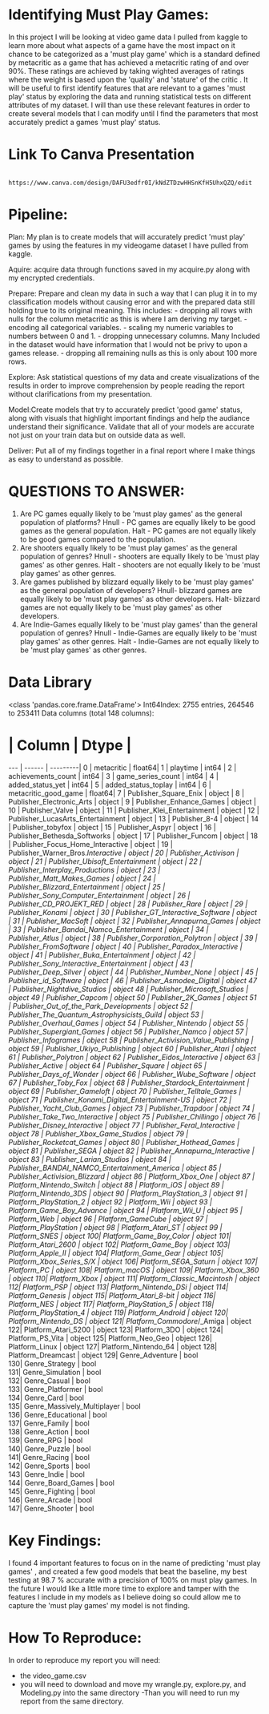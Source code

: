#                                             Identifying Must Play Games:
                                           
  In this project I will be looking at video game data I pulled from kaggle to learn more about what aspects of a game have the most impact on it chance to be categorized as a 'must play game' which is a standard defined by metacritic as a game that has achieved a metacritic rating of and over 90%. These ratings are achieved by taking wighted averages of ratings where the weight is based upon the 'quality' and 'stature' of the critic . It will be useful to  first identify features that are relevant to a games 'must play' status by exploring the data and running statistical tests on different attributes of my dataset. I will than use these relevant features in order to create several models that I can modify until I find the parameters that most accurately predict a games 'must play' status.

  #                                        Link To Canva Presentation
              https://www.canva.com/design/DAFU3edfr0I/kNdZTDzwHHSnKfH5UhxQZQ/edit
                                           
#                                               Pipeline:
Plan: My plan is to create models that will accurately predict 'must play' games by using the features in my videogame dataset I have pulled from kaggle.
                                            
Aquire: acquire data through functions saved in my acquire.py along with my encrypted credentials.

Prepare: Prepare and clean my data in such a way that I can plug it in to my classification models without causing error and with the prepared data still holding                true to its original meaning. This includes:
        - dropping all rows with nulls for the column metacritic as this is where I am deriving my target.
        - encoding all categorical variables.
        - scaling my numeric variables to numbers between 0 and 1.
        - dropping unnecessary columns. Many Included in the dataset would have information that I would not be privy to upon a games release.
        - dropping all remaining nulls as this is only about 100 more rows.

Explore: Ask statistical questions of my data and create visualizations of the results in order to improve comprehension by people reading the report without clarifications from my presentation.

Model:Create models that try to accurately predict 'good game' status, along with visuals that highlight important findings and help the audiance understand their significance. Validate that all of your models are accurate not just on your train data but on outside data as well.

Deliver: Put all of my findings together in a final report where I make things as easy to understand as possible.

#                                          QUESTIONS TO ANSWER:

1.  Are PC games equally likely to be 'must play games' as the general population of platforms?
        Hnull - PC games are equally likely to be good games as the general population.
        Halt - PC games are not equally likely to be good games compared to the population.
2.  Are shooters equally likely to be 'must play games' as the general population of genres?
        Hnull - shooters are equally likely to be 'must play games' as other genres.
        Halt - shooters are not equally likely to be 'must play games' as other genres.
3. Are games published by blizzard equally likely to be 'must play games' as the general population of developers?
        Hnull- blizzard games are equally likely to be 'must play games' as other developers.
        Halt- blizzard games are not equally likely to be 'must play games' as other developers.
4. Are Indie-Games equally likely to be 'must play games' than the general population of genres?
        Hnull - Indie-Games are equally likely to be 'must play games' as other genres.
        Halt - Indie-Games are not equally likely to be 'must play games' as other genres.
#                                              Data Library

<class 'pandas.core.frame.DataFrame'>
Int64Index: 2755 entries, 264546 to 253411
Data columns (total 148 columns):
 #  |  Column                                       | Dtype  |
--- |  ------                                       | ---------|
 0  |  metacritic                                   | float64|
 1  |  playtime                                     | int64  |
 2  |  achievements_count                           | int64  |
 3  |  game_series_count                            | int64  |
 4  |  added_status_yet                             | int64  |
 5  |  added_status_toplay                          | int64  |
 6  |  metacritic_good_game                         | float64|
 7  |  Publisher_Square_Enix                        | object |
 8  |  Publisher_Electronic_Arts                    | object |
 9  |  Publisher_Enhance_Games                      | object |
 10 |  Publisher_Valve                              | object |
 11 |  Publisher_Klei_Entertainment                 | object |
 12 |  Publisher_LucasArts_Entertainment            | object |
 13 |  Publisher_8-4                                | object |
 14 |  Publisher_tobyfox                            | object |
 15 |  Publisher_Aspyr                              | object |
 16 |  Publisher_Bethesda_Softworks                 | object |
 17 |  Publisher_Funcom                             | object |
 18 |  Publisher_Focus_Home_Interactive             | object |
 19 |  Publisher_Warner_Bros._Interactive           | object |
 20 |  Publisher_Activison                          | object |
 21 |  Publisher_Ubisoft_Entertainment              | object |
 22 |  Publisher_Interplay_Productions              | object |
 23 |  Publisher_Matt_Makes_Games                   | object |
 24 |  Publisher_Blizzard_Entertainment             | object |
 25 |  Publisher_Sony_Computer_Entertainment        | object |
 26 |  Publisher_CD_PROJEKT_RED                     | object |
 28 |  Publisher_Rare                               | object |
 29 |  Publisher_Konami                             | object |
 30 |  Publisher_GT_Interactive_Software            | object |
 31 |  Publisher_MacSoft                            | object |
 32 |  Publisher_Annapurna_Games                    | object |
 33 |  Publisher_Bandai_Namco_Entertainment         | object |
 34 |  Publisher_Atlus                              | object |
 38 |  Publisher_Corporation_Polytron               | object |
 39 |  Publisher_FromSoftware                       | object |
 40 |  Publisher_Paradox_Interactive                | object |
 41 |  Publisher_Buka_Entertainment                 | object |
 42 |  Publisher_Sony_Interactive_Entertainment     | object |
 43 |  Publisher_Deep_Silver                        | object |
 44 |  Publisher_Number_None                        | object |
 45 |  Publisher_id_Software                        | object |
 46 |  Publisher_Asmodee_Digital                    | object 
 47 |  Publisher_Nightdive_Studios                  | object 
 48 |  Publisher_Microsoft_Studios                  | object 
 49 |  Publisher_Capcom                             | object 
 50 |  Publisher_2K_Games                           | object 
 51 |  Publisher_Out_of_the_Park_Developments       | object 
 52 |  Publisher_The_Quantum_Astrophysicists_Guild  | object 
 53 |  Publisher_Overhaul_Games                     | object 
 54 |  Publisher_Nintendo                           | object 
 55 |  Publisher_Supergiant_Games                   | object 
 56 |  Publisher_Namco                              | object 
 57 |  Publisher_Infogrames                         | object 
 58 |  Publisher_Activision_Value_Publishing        | object 
 59 |  Publisher_Ukiyo_Publishing                   | object 
 60 |  Publisher_Atari                              | object 
 61 |  Publisher_Polytron                           | object 
 62 |  Publisher_Eidos_Interactive                  | object 
 63 |  Publisher_Active                             | object 
 64 |  Publisher_Square                             | object 
 65 |  Publisher_Days_of_Wonder                     | object 
 66 |  Publisher_Wube_Software                      | object 
 67 |  Publisher_Toby_Fox                           | object 
 68 |  Publisher_Stardock_Entertainment             | object 
 69 |  Publisher_Gameloft                           | object 
 70 |  Publisher_Telltale_Games                     | object 
 71 |  Publisher_Konami_Digital_Entertainment-US    | object 
 72 |  Publisher_Yacht_Club_Games                   | object 
 73 |  Publisher_Trapdoor                           | object 
 74 |  Publisher_Take_Two_Interactive               | object 
 75 |  Publisher_Chillingo                          | object 
 76 |  Publisher_Disney_Interactive                 | object 
 77 |  Publisher_Feral_Interactive                  | object 
 78 |  Publisher_Xbox_Game_Studios                  | object 
 79 |  Publisher_Rocketcat_Games                    | object 
 80 |  Publisher_Hothead_Games                      | object 
 81 |  Publisher_SEGA                               | object 
 82 |  Publisher_Annapurna_Interactive              | object 
 83 |  Publisher_Larian_Studios                     | object 
 84 |  Publisher_BANDAI_NAMCO_Entertainment_America | object 
 85 |  Publisher_Activision_Blizzard                | object 
 86 |  Platform_Xbox_One                            | object 
 87 |  Platform_Nintendo_Switch                     | object 
 88 |  Platform_iOS                                 | object 
 89 |  Platform_Nintendo_3DS                        | object 
 90 |  Platform_PlayStation_3                       | object 
 91 |  Platform_PlayStation_2                       | object 
 92 |  Platform_Wii                                 | object 
 93 |  Platform_Game_Boy_Advance                    | object 
 94 |  Platform_Wii_U                               | object 
 95 |  Platform_Web                                 | object 
 96 |  Platform_GameCube                            | object 
 97 |  Platform_PlayStation                         | object 
 98 |  Platform_Atari_ST                            | object 
 99 |  Platform_SNES                                | object 
 100|  Platform_Game_Boy_Color                      | object 
 101|  Platform_Atari_2600                          | object 
 102|  Platform_Game_Boy                            | object 
 103|  Platform_Apple_II                            | object 
 104|  Platform_Game_Gear                           | object 
 105|  Platform_Xbox_Series_S/X                     | object 
 106|  Platform_SEGA_Saturn                         | object 
 107|  Platform_PC                                  | object 
 108|  Platform_macOS                               | object 
 109|  Platform_Xbox_360                            | object 
 110|  Platform_Xbox                                | object 
 111|  Platform_Classic_Macintosh                   | object 
 112|  Platform_PSP                                 | object 
 113|  Platform_Nintendo_DSi                        | object 
 114|  Platform_Genesis                             | object 
 115|  Platform_Atari_8-bit                         | object 
 116|  Platform_NES                                 | object 
 117|  Platform_PlayStation_5                       | object 
 118|  Platform_PlayStation_4                       | object 
 119|  Platform_Android                             | object 
 120|  Platform_Nintendo_DS                         | object 
 121|  Platform_Commodore_/_Amiga                   | object 
 122|  Platform_Atari_5200                          | object 
 123|  Platform_3DO                                 | object 
 124|  Platform_PS_Vita                             | object 
 125|  Platform_Neo_Geo                             | object 
 126|  Platform_Linux                               | object 
 127|  Platform_Nintendo_64                         | object 
 128|  Platform_Dreamcast                           | object 
 129|  Genre_Adventure                              | bool   
 130|  Genre_Strategy                               | bool   
 131|  Genre_Simulation                             | bool   
 132|  Genre_Casual                                 | bool   
 133|  Genre_Platformer                             | bool   
 134|  Genre_Card                                   | bool   
 135|  Genre_Massively_Multiplayer                  | bool   
 136|  Genre_Educational                            | bool   
 137|  Genre_Family                                 | bool   
 138|  Genre_Action                                 | bool   
 139|  Genre_RPG                                    | bool   
 140|  Genre_Puzzle                                 | bool   
 141|  Genre_Racing                                 | bool   
 142|  Genre_Sports                                 | bool   
 143|  Genre_Indie                                  | bool   
 144|  Genre_Board_Games                            | bool   
 145|  Genre_Fighting                               | bool   
 146|  Genre_Arcade                                 | bool   
 147|  Genre_Shooter                                | bool  

   
#                                                    Key Findings:
 
I found 4 important features to focus on in the name of predicting 'must play games' , and created a few good models that beat the baseline, my best testing at 98.7 % accurate with a precision of 100% on must play games. In the future I would like a little more time to explore and tamper with the features I include in my models as I believe doing so could allow me to capture the 'must play games' my model is not finding.
 
#                                                  How To Reproduce:
In order to reproduce my report you will need:
- the video_game.csv 
- you will need to download and move my wrangle.py, explore.py, and Modeling.py into the same directory
-Than you will need to run my report from the same directory.

